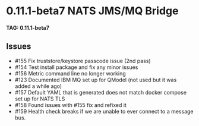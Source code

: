 # 0.11.1-beta7 NATS JMS/MQ Bridge

#### TAG: 0.11.1-beta7

## Issues

* #155 Fix truststore/keystore passcode issue (2nd pass)
* #154 Test install package and fix any minor issues
* #156 Metric command line no longer working
* #123 Documented IBM MQ set up for QModel (not used but it was added a while ago)
* #157 Default YAML that is generated does not match docker compose set up for NATS TLS
* #158 Found issues with #155 fix and refixed it
* #159 Health check breaks if we are unable to ever connect to a message bus.
